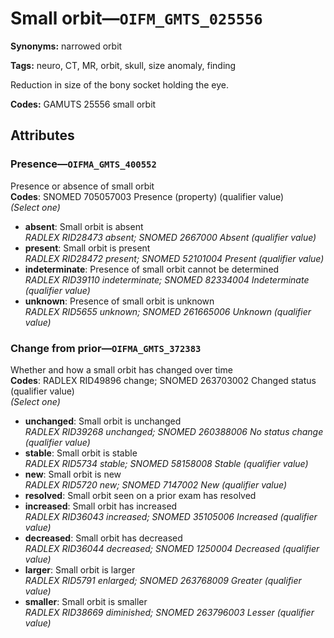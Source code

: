 # Small orbit—`OIFM_GMTS_025556`

**Synonyms:** narrowed orbit

**Tags:** neuro, CT, MR, orbit, skull, size anomaly, finding

Reduction in size of the bony socket holding the eye.

**Codes:** GAMUTS 25556 small orbit

## Attributes

### Presence—`OIFMA_GMTS_400552`

Presence or absence of small orbit  
**Codes**: SNOMED 705057003 Presence (property) (qualifier value)  
*(Select one)*

- **absent**: Small orbit is absent  
_RADLEX RID28473 absent; SNOMED 2667000 Absent (qualifier value)_
- **present**: Small orbit is present  
_RADLEX RID28472 present; SNOMED 52101004 Present (qualifier value)_
- **indeterminate**: Presence of small orbit cannot be determined  
_RADLEX RID39110 indeterminate; SNOMED 82334004 Indeterminate (qualifier value)_
- **unknown**: Presence of small orbit is unknown  
_RADLEX RID5655 unknown; SNOMED 261665006 Unknown (qualifier value)_

### Change from prior—`OIFMA_GMTS_372383`

Whether and how a small orbit has changed over time  
**Codes**: RADLEX RID49896 change; SNOMED 263703002 Changed status (qualifier value)  
*(Select one)*

- **unchanged**: Small orbit is unchanged  
_RADLEX RID39268 unchanged; SNOMED 260388006 No status change (qualifier value)_
- **stable**: Small orbit is stable  
_RADLEX RID5734 stable; SNOMED 58158008 Stable (qualifier value)_
- **new**: Small orbit is new  
_RADLEX RID5720 new; SNOMED 7147002 New (qualifier value)_
- **resolved**: Small orbit seen on a prior exam has resolved  
- **increased**: Small orbit has increased  
_RADLEX RID36043 increased; SNOMED 35105006 Increased (qualifier value)_
- **decreased**: Small orbit has decreased  
_RADLEX RID36044 decreased; SNOMED 1250004 Decreased (qualifier value)_
- **larger**: Small orbit is larger  
_RADLEX RID5791 enlarged; SNOMED 263768009 Greater (qualifier value)_
- **smaller**: Small orbit is smaller  
_RADLEX RID38669 diminished; SNOMED 263796003 Lesser (qualifier value)_